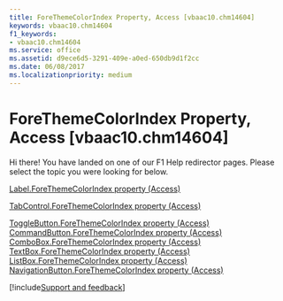 ```yaml
---
title: ForeThemeColorIndex Property, Access [vbaac10.chm14604]
keywords: vbaac10.chm14604
f1_keywords:
- vbaac10.chm14604
ms.service: office
ms.assetid: d9ece6d5-3291-409e-a0ed-650db9d1f2cc
ms.date: 06/08/2017
ms.localizationpriority: medium
---
```



# ForeThemeColorIndex Property, Access [vbaac10.chm14604]

Hi there! You have landed on one of our F1 Help redirector pages. Please select the topic you were looking for below.

[Label.ForeThemeColorIndex property (Access)](https://msdn.microsoft.com/library/68165420-a121-a610-51bd-17a83fd9ee90%28Office.15%29.aspx)

[TabControl.ForeThemeColorIndex property (Access)](https://msdn.microsoft.com/library/8c08538f-4bfd-ac57-3b48-61d33deaa520%28Office.15%29.aspx)

[ToggleButton.ForeThemeColorIndex property (Access)](https://msdn.microsoft.com/library/8358b6c4-960d-e414-a6c4-657700caeeb0%28Office.15%29.aspx)
[CommandButton.ForeThemeColorIndex property (Access)](https://msdn.microsoft.com/library/4831634a-6988-57ec-0e47-6c16a6c832a0%28Office.15%29.aspx)
[ComboBox.ForeThemeColorIndex property (Access)](https://msdn.microsoft.com/library/89138cf8-23f1-e795-1d6c-951299c3d90e%28Office.15%29.aspx)
[TextBox.ForeThemeColorIndex property (Access)](https://msdn.microsoft.com/library/9b49e363-fe5b-0536-c3ed-b4836acb383b%28Office.15%29.aspx)
[ListBox.ForeThemeColorIndex property (Access)](https://msdn.microsoft.com/library/9338e883-4a8d-c2b9-e4ea-dc654dd86f40%28Office.15%29.aspx)
[NavigationButton.ForeThemeColorIndex property (Access)](https://msdn.microsoft.com/library/f0d04d84-338a-c45e-6f26-debc1a402796%28Office.15%29.aspx)

[!include[Support and feedback](~/includes/feedback-boilerplate.md)]